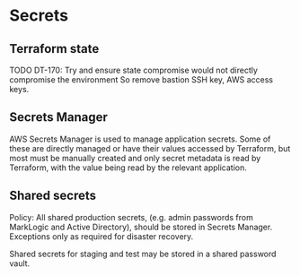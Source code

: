 # Secrets

## Terraform state

TODO DT-170: Try and ensure state compromise would not directly compromise the environment
  So remove bastion SSH key, AWS access keys.

## Secrets Manager

AWS Secrets Manager is used to manage application secrets.
Some of these are directly managed or have their values accessed by Terraform,
but most must be manually created and only secret metadata is read by Terraform, with the value being read by the relevant application.

## Shared secrets

Policy: All shared production secrets, (e.g. admin passwords from MarkLogic and Active Directory), should be stored in Secrets Manager.
Exceptions only as required for disaster recovery.

Shared secrets for staging and test may be stored in a shared password vault.
